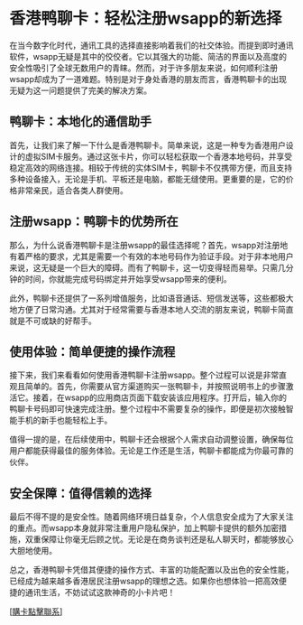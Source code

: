 # 香港鸭聊卡：轻松注册wsapp的新选择

在当今数字化时代，通讯工具的选择直接影响着我们的社交体验。而提到即时通讯软件，wsapp无疑是其中的佼佼者。它以其强大的功能、简洁的界面以及高度的安全性吸引了全球无数用户的青睐。然而，对于许多朋友来说，如何顺利注册wsapp却成为了一道难题。特别是对于身处香港的朋友而言，香港鸭聊卡的出现无疑为这一问题提供了完美的解决方案。

## 鸭聊卡：本地化的通信助手

首先，让我们来了解一下什么是香港鸭聊卡。简单来说，这是一种专为香港用户设计的虚拟SIM卡服务。通过这张卡片，你可以轻松获取一个香港本地号码，并享受稳定高效的网络连接。相较于传统的实体SIM卡，鸭聊卡不仅携带方便，而且支持多种设备接入，无论是手机、平板还是电脑，都能无缝使用。更重要的是，它的价格非常亲民，适合各类人群使用。

## 注册wsapp：鸭聊卡的优势所在

那么，为什么说香港鸭聊卡是注册wsapp的最佳选择呢？首先，wsapp对注册地有着严格的要求，尤其是需要一个有效的本地号码作为验证手段。对于非本地用户来说，这无疑是一个巨大的障碍。而有了鸭聊卡，这一切变得轻而易举。只需几分钟的时间，你就能完成号码绑定并开始享受wsapp带来的便利。

此外，鸭聊卡还提供了一系列增值服务，比如语音通话、短信发送等，这些都极大地方便了日常沟通。尤其对于经常需要与香港本地人交流的朋友来说，鸭聊卡简直就是不可或缺的好帮手。

## 使用体验：简单便捷的操作流程

接下来，我们来看看如何使用香港鸭聊卡注册wsapp。整个过程可以说是非常直观且简单的。首先，你需要从官方渠道购买一张鸭聊卡，并按照说明书上的步骤激活它。接着，在wsapp的应用商店页面下载安装该应用程序。打开后，输入你的鸭聊卡号码即可快速完成注册。整个过程中不需要复杂的操作，即便是初次接触智能手机的新手也能轻松上手。

值得一提的是，在后续使用中，鸭聊卡还会根据个人需求自动调整设置，确保每位用户都能获得最佳的服务体验。无论是工作还是生活，鸭聊卡都能成为你最可靠的伙伴。

## 安全保障：值得信赖的选择

最后不得不提的是安全性。随着网络环境日益复杂，个人信息安全成为了大家关注的重点。而wsapp本身就非常注重用户隐私保护，加上鸭聊卡提供的额外加密措施，双重保障让你毫无后顾之忧。无论是在商务谈判还是私人聊天时，都能够放心大胆地使用。

总之，香港鸭聊卡凭借其便捷的操作方式、丰富的功能配置以及出色的安全性能，已经成为越来越多香港居民注册wsapp的理想之选。如果你也想体验一把高效便捷的通讯生活，不妨试试这款神奇的小卡片吧！

[[購卡點擊聯系](https://t.me/s/esim1088)]